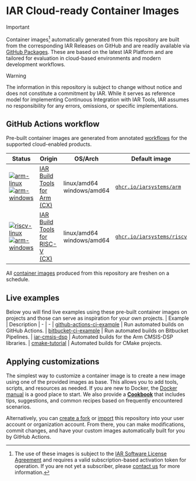 # IAR Cloud-ready Container Images

>[!IMPORTANT]
>Container images[^1] automatically generated from this repository are built from the corresponding IAR Releases on GitHub and are readily available via [GitHub Packages](https://github.com/orgs/iarsystems/packages). These are based on the latest IAR Platform and are tailored for evaluation in cloud-based environments and modern development workflows.

>[!WARNING]
>The information in this repository is subject to change without notice and does not constitute a commitment by IAR. While it serves as reference model for implementing Continuous Integration with IAR Tools, IAR assumes no responsibility for any errors, omissions, or specific implementations.

## GitHub Actions workflow
Pre-built container images are generated from annotated [workflows](.github/workflows) for the supported cloud-enabled products.

| Status | Origin | OS/Arch | Default image
| - | - | - | -
| [![arm-linux](https://github.com/iarsystems/containers/actions/workflows/arm-linux.yml/badge.svg)](https://github.com/iarsystems/containers/pkgs/container/arm)<br>[![arm-windows](https://github.com/iarsystems/containers/actions/workflows/arm-windows.yml/badge.svg)](https://github.com/iarsystems/containers/pkgs/container/arm) | [IAR Build Tools for Arm (CX)](https://github.com/iarsystems/arm) | linux/amd64<br>windows/amd64 | [`ghcr.io/iarsystems/arm`](https://github.com/iarsystems/containers/pkgs/container/arm)
| [![riscv-linux](https://github.com/iarsystems/containers/actions/workflows/riscv-linux.yml/badge.svg)](https://github.com/iarsystems/containers/pkgs/container/riscv)<br>[![arm-windows](https://github.com/iarsystems/containers/actions/workflows/riscv-windows.yml/badge.svg)](https://github.com/iarsystems/containers/pkgs/container/riscv) | [IAR Build Tools for RISC-V (CX)](http://updates.iar.com/?product=CXRISCV) | linux/amd64<br>windows/amd64 | [`ghcr.io/iarsystems/riscv`](https://github.com/iarsystems/containers/pkgs/container/riscv)

All [container images](https://github.com/orgs/iarsystems/packages) produced from this repository are freshen on a schedule.

## Live examples
Below you will find live examples using these pre-built container images on projects and those can serve as inspiration for your own projects.
| Example | Description
| - | -
| [github-actions-ci-example](https://github.com/iarsystems/github-actions-ci-example) | Run automated builds on GitHub Actions.
| [bitbucket-ci-example](https://github.com/iarsystems/bitbucket-ci-example) | Run automated builds on Bitbucket Pipelines.
| [iar-cmsis-dsp](https://github.com/iarsystems/iar-cmsis-dsp) | Automated builds for the Arm CMSIS-DSP libraries.
| [cmake-tutorial](https://github.com/iarsystems/cmake-tutorial) | Automated builds for CMake projects.


## Applying customizations
The simplest way to customize a container image is to create a new image using one of the provided images as base. This allows you to add tools, scripts, and resources as needed. If you are new to Docker, the [Docker manual](https://docs.docker.com/develop/develop-images/dockerfile_best-practices/) is a good place to start. We also provide a [__Cookbook__](https://github.com/iarsystems/containers/wiki) that includes tips, suggestions, and common recipes based on frequently encountered scenarios.

Alternatively, you can [create a fork](https://docs.github.com/en/pull-requests/collaborating-with-pull-requests/working-with-forks/fork-a-repo) or [import](https://docs.github.com/en/migrations/importing-source-code/using-github-importer/importing-a-repository-with-github-importer) this repository into your user account or organization account. From there, you can make modifications, commit changes, and have your custom images automatically built for you by GitHub Actions.


[^1]: The use of these images is subject to the [IAR Software License Agreement](https://github.com/iarsystems/containers/blob/master/LICENSE.md) and requires a valid subscription-based activation token for operation. If you are not yet a subscriber, please [contact us](https://iar.com/about/contact) for more information.
